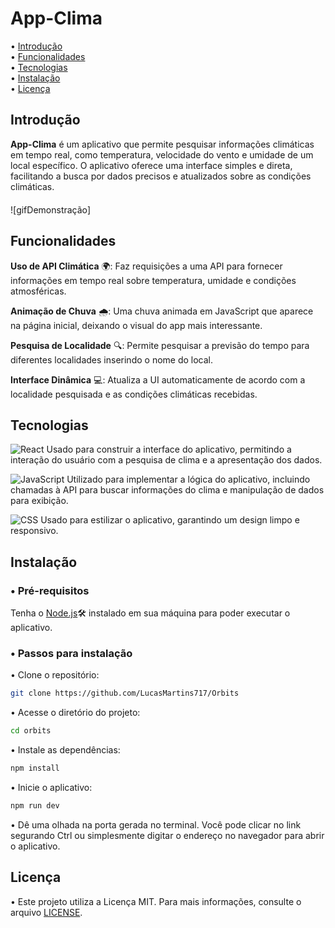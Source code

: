 # App-Clima

• [Introdução](#introdução)  
• [Funcionalidades](#funcionalidades)  
• [Tecnologias](#tecnologias)  
• [Instalação](#instalação)  
• [Licença](#licença)  

## Introdução

**App-Clima** é um aplicativo que permite pesquisar informações climáticas em tempo real, como temperatura, velocidade do vento e umidade de um local específico. O aplicativo oferece uma interface simples e direta, facilitando a busca por dados precisos e atualizados sobre as condições climáticas.<br/>ㅤ<br/>
![gifDemonstração]

## Funcionalidades

**Uso de API Climática** 🌍: Faz requisições a uma API para fornecer informações em tempo real sobre temperatura, umidade e condições atmosféricas.

**Animação de Chuva** 🌧️: Uma chuva animada em JavaScript que aparece na página inicial, deixando o visual do app mais interessante.

**Pesquisa de Localidade** 🔍: Permite pesquisar a previsão do tempo para diferentes localidades inserindo o nome do local.

**Interface Dinâmica** 💻: Atualiza a UI automaticamente de acordo com a localidade pesquisada e as condições climáticas recebidas.


## Tecnologias

![React](https://img.shields.io/badge/-React-282C34?style=flat&logo=react&logoColor=61DAFB)   Usado para construir a interface do aplicativo, permitindo a interação do usuário com a pesquisa de clima e a apresentação dos dados.

![JavaScript](https://img.shields.io/badge/-JavaScript-282C34?style=flat&logo=javascript&logoColor=F7DF1E) Utilizado para implementar a lógica do aplicativo, incluindo chamadas à API para buscar informações do clima e manipulação de dados para exibição.

![CSS](https://img.shields.io/badge/-CSS-282C34?style=flat&logo=css3&logoColor=1572B6) Usado para estilizar o aplicativo, garantindo um design limpo e responsivo.


## Instalação

### • Pré-requisitos
Tenha o [Node.js](https://nodejs.org/en/download/package-manager)🛠️ instalado em sua máquina para poder executar o aplicativo.

### • Passos para instalação

• Clone o repositório:

```sh
git clone https://github.com/LucasMartins717/Orbits
```

• Acesse o diretório do projeto:

```sh
cd orbits
```

• Instale as dependências:

```sh
npm install
```

• Inicie o aplicativo:

```sh
npm run dev
```

• Dê uma olhada na porta gerada no terminal. Você pode clicar no link segurando Ctrl ou simplesmente digitar o endereço no navegador para abrir o aplicativo.


## Licença

• Este projeto utiliza a Licença MIT. Para mais informações, consulte o arquivo [LICENSE](./LICENSE).
